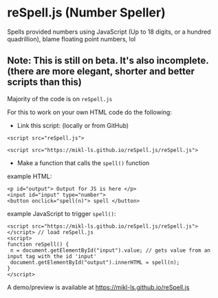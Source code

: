 # reSpell.js (Number Speller)
Spells provided numbers using JavaScript (Up to 18 digits, or a hundred quadrillion), blame floating point numbers, lol

## Note: This is still on beta. It's also incomplete. (there are more elegant, shorter and better scripts than this)

Majority of the code is on `reSpell.js`

For this to work on your own HTML code do the following:

- Link this script: (locally or from GitHub)
```
<script src="reSpell.js">
```
```
<script src="https://mikl-ls.github.io/reSpell.js/reSpell.js">
```
 - Make a function that calls the `spell()` function 
 
 example HTML:
 ```
<p id="output"> Output for JS is here </p>
<input id="input" type="number">
<button onclick="spell(n)"> spell </button> 
 ```
 
 example JavaScript to trigger `spell()`:
 ```
 <script src="https://mikl-ls.github.io/reSpell.js/reSpell.js"></script> // load reSpell.js
 <script>
 function reSpell() {
  n = document.getElementById("input").value; // gets value from an input tag with the id 'input' 	
  document.getElementById("output").innerHTML = spell(n);
 }
 </script>
 ```
A demo/preview is available at https://mikl-ls.github.io/reSpell.js
